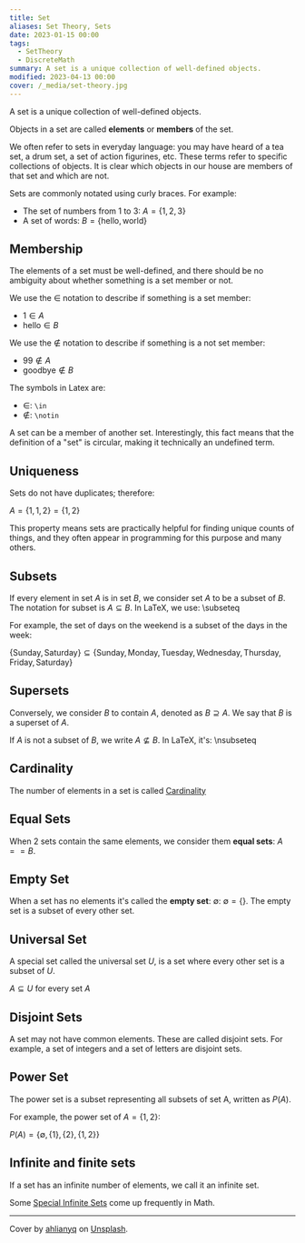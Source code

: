 ```yaml
---
title: Set
aliases: Set Theory, Sets
date: 2023-01-15 00:00
tags:
  - SetTheory
  - DiscreteMath
summary: A set is a unique collection of well-defined objects.
modified: 2023-04-13 00:00
cover: /_media/set-theory.jpg
---
```


A set is a unique collection of well-defined objects.

Objects in a set are called **elements** or **members** of the set.

We often refer to sets in everyday language: you may have heard of a tea set, a drum set, a set of action figurines, etc. These terms refer to specific collections of objects. It is clear which objects in our house are members of that set and which are not.

Sets are commonly notated using curly braces. For example:

* The set of numbers from 1 to 3: $A = \{1, 2, 3\}$
* A set of words: $B = \{\text{hello}, \text{world}\}$

## Membership

The elements of a set must be well-defined, and there should be no ambiguity about whether something is a set member or not.

We use the $\in$ notation to describe if something is a set member:

* $1 \in A$
* $\text{hello} \in B$

We use the $\notin$ notation to describe if something is a not set member:

* $99 \notin A$
* $\text{goodbye} \notin B$

The symbols in Latex are:

* $\in$: `\in`
* $\notin$: `\notin`

A set can be a member of another set. Interestingly, this fact means that the definition of a "set" is circular, making it technically an undefined term.

## Uniqueness

Sets do not have duplicates; therefore:

$A = \{1, 1, 2\} = \{1, 2\}$

This property means sets are practically helpful for finding unique counts of things, and they often appear in programming for this purpose and many others.

## Subsets

If every element in set $A$ is in set $B$, we consider set $A$ to be a subset of $B$. The notation for subset is $A \subseteq B$. In LaTeX, we use: \subseteq

For example, the set of days on the weekend is a subset of the days in the week:

$\{\text{Sunday}, \text{Saturday}\} \subseteq \{\text{Sunday}, \text{Monday}, \text{Tuesday}, \text{Wednesday}, \text{Thursday}, \text{Friday}, \text{Saturday}\}$

## Supersets

Conversely, we consider $B$ to contain $A$, denoted as $B \supseteq A$. We say that $B$ is a superset of $A$.

If $A$ is not a subset of $B$, we write $A \nsubseteq B$. In LaTeX, it's: \nsubseteq

## Cardinality

The number of elements in a set is called [Cardinality](cardinality.md)

## Equal Sets

When 2 sets contain the same elements, we consider them **equal sets**: $A == B$.

## Empty Set

When a set has no elements it's called the **empty set**: $\emptyset$: $\emptyset = \{\}$. The empty set is a subset of every other set.

## Universal Set

A special set called the universal set $U$, is a set where every other set is a subset of $U$.

$A \subseteq U$ for every set $A$

## Disjoint Sets

A set may not have common elements. These are called disjoint sets. For example, a set of integers and a set of letters are disjoint sets.

## Power Set

The power set is a subset representing all subsets of set A, written as $P(A)$.

For example, the power set of $A = \{1, 2\}$:

$P(A) = \{\emptyset, \{1\}, \{2\}, \{1, 2\}\}$

## Infinite and finite sets

If a set has an infinite number of elements, we call it an infinite set.

Some [Special Infinite Sets](special-infinite-sets.md) come up frequently in Math.

<hr>

Cover by <a href="https://unsplash.com/ko/@ahlianyq?utm_source=unsplash&utm_medium=referral&utm_content=creditCopyText">ahlianyq</a> on <a href="https://unsplash.com/photos/Cu80T4bZ0rI?utm_source=unsplash&utm_medium=referral&utm_content=creditCopyText">Unsplash</a>.